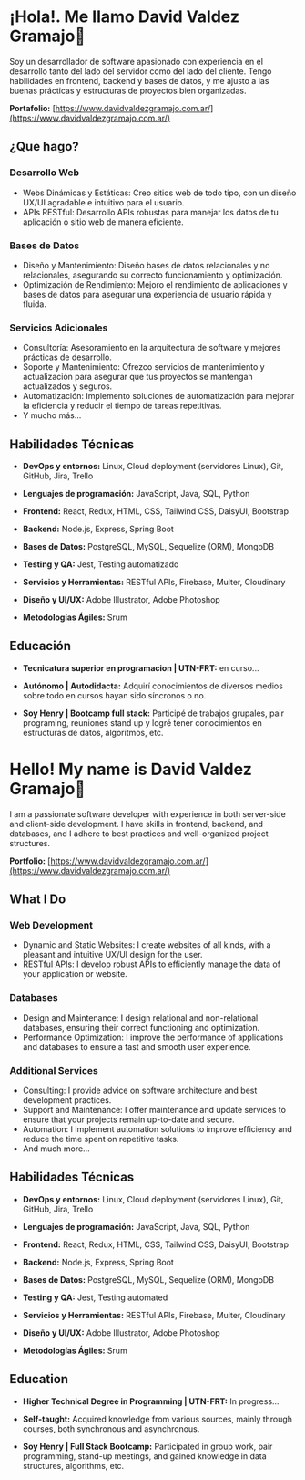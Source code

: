 # ¡Hola!. Me llamo **David Valdez Gramajo**👋
 Soy un desarrollador de software apasionado con experiencia en el desarrollo tanto del lado del servidor como del lado del cliente. Tengo habilidades en frontend, backend y bases de datos, y me ajusto a las buenas prácticas y estructuras de proyectos bien organizadas.
 
**Portafolio:** [https://www.davidvaldezgramajo.com.ar/](https://www.davidvaldezgramajo.com.ar/)

## ¿Que hago?

### Desarrollo Web

- Webs Dinámicas y Estáticas: Creo sitios web de todo tipo, con un diseño UX/UI agradable e intuitivo para el usuario.
- APIs RESTful: Desarrollo APIs robustas para manejar los datos de tu aplicación o sitio web de manera eficiente.
### Bases de Datos

- Diseño y Mantenimiento: Diseño bases de datos relacionales y no relacionales, asegurando su correcto funcionamiento y optimización.
- Optimización de Rendimiento: Mejoro el rendimiento de aplicaciones y bases de datos para asegurar una experiencia de usuario rápida y fluida.
### Servicios Adicionales

- Consultoría: Asesoramiento en la arquitectura de software y mejores prácticas de desarrollo.
- Soporte y Mantenimiento: Ofrezco servicios de mantenimiento y actualización para asegurar que tus proyectos se mantengan actualizados y seguros.
- Automatización: Implemento soluciones de automatización para mejorar la eficiencia y reducir el tiempo de tareas repetitivas.
- Y mucho más...

## Habilidades Técnicas

- **DevOps y entornos:** Linux, Cloud deployment (servidores Linux), Git, GitHub, Jira, Trello

- **Lenguajes de programación:** JavaScript, Java, SQL, Python

- **Frontend:** React, Redux, HTML, CSS, Tailwind CSS, DaisyUI, Bootstrap

- **Backend:** Node.js, Express, Spring Boot

- **Bases de Datos:** PostgreSQL, MySQL, Sequelize (ORM), MongoDB

- **Testing y QA:** Jest, Testing automatizado

- **Servicios y Herramientas:** RESTful APIs, Firebase, Multer, Cloudinary

- **Diseño y UI/UX:** Adobe Illustrator, Adobe Photoshop

- **Metodologías Ágiles:** Srum



## Educación
- **Tecnicatura superior en programacion | UTN-FRT:** en curso...

- **Autónomo | Autodidacta:** Adquirí conocimientos de diversos medios sobre todo en cursos hayan sido síncronos o no. 

- **Soy Henry | Bootcamp full stack:** Participé de trabajos grupales, pair programing, reuniones stand up y logré tener conocimientos en estructuras de datos, algoritmos, etc. 

# Hello! My name is **David Valdez Gramajo**👋
I am a passionate software developer with experience in both server-side and client-side development. I have skills in frontend, backend, and databases, and I adhere to best practices and well-organized project structures.

**Portfolio:** [https://www.davidvaldezgramajo.com.ar/](https://www.davidvaldezgramajo.com.ar/)

## What I Do

### Web Development

- Dynamic and Static Websites: I create websites of all kinds, with a pleasant and intuitive UX/UI design for the user.
- RESTful APIs: I develop robust APIs to efficiently manage the data of your application or website.

### Databases

- Design and Maintenance: I design relational and non-relational databases, ensuring their correct functioning and optimization.
- Performance Optimization: I improve the performance of applications and databases to ensure a fast and smooth user experience.

### Additional Services

- Consulting: I provide advice on software architecture and best development practices.
- Support and Maintenance: I offer maintenance and update services to ensure that your projects remain up-to-date and secure.
- Automation: I implement automation solutions to improve efficiency and reduce the time spent on repetitive tasks.
- And much more...

## Habilidades Técnicas

- **DevOps y entornos:** Linux, Cloud deployment (servidores Linux), Git, GitHub, Jira, Trello

- **Lenguajes de programación:** JavaScript, Java, SQL, Python

- **Frontend:** React, Redux, HTML, CSS, Tailwind CSS, DaisyUI, Bootstrap

- **Backend:** Node.js, Express, Spring Boot

- **Bases de Datos:** PostgreSQL, MySQL, Sequelize (ORM), MongoDB

- **Testing y QA:** Jest, Testing automated

- **Servicios y Herramientas:** RESTful APIs, Firebase, Multer, Cloudinary

- **Diseño y UI/UX:** Adobe Illustrator, Adobe Photoshop

- **Metodologías Ágiles:** Srum

## Education
- **Higher Technical Degree in Programming | UTN-FRT:** In progress...

- **Self-taught:** Acquired knowledge from various sources, mainly through courses, both synchronous and asynchronous.

- **Soy Henry | Full Stack Bootcamp:** Participated in group work, pair programming, stand-up meetings, and gained knowledge in data structures, algorithms, etc.
